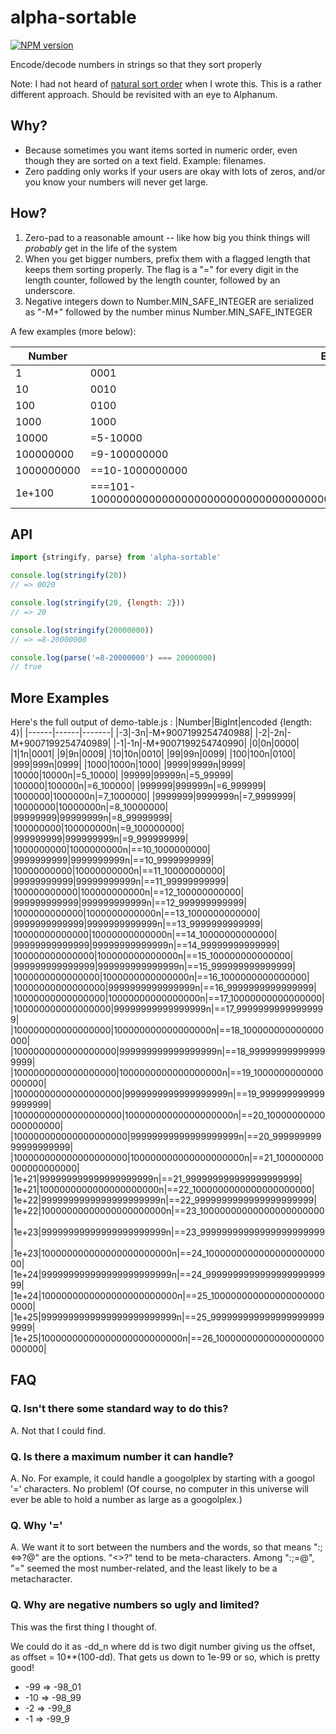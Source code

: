 # alpha-sortable
[![NPM version][npm-image]][npm-url]

Encode/decode numbers in strings so that they sort properly

Note: I had not heard of [natural sort order](https://en.wikipedia.org/wiki/Natural_sort_order) when I wrote this. This is a rather different approach. Should be revisited with an eye to Alphanum.

## Why?

* Because sometimes you want items sorted in numeric order, even though they are sorted on a text field.  Example: filenames.
* Zero padding only works if your users are okay with lots of zeros, and/or you know your numbers will never get large.

## How?

1. Zero-pad to a reasonable amount -- like how big you think things will *probably* get in the life of the system
2. When you get bigger numbers, prefix them with a flagged length that keeps them sorting properly. The flag is a "=" for every digit in the length counter, followed by the length counter, followed by an underscore.
3. Negative integers down to Number.MIN_SAFE_INTEGER are serialized as "-M+" followed by the number minus Number.MIN_SAFE_INTEGER

A few examples (more below):

|Number|Encoded with default setting {length: 4}|
|------|-------|
|1|0001|
|10|0010|
|100|0100|
|1000|1000|
|10000|=5-10000|
|100000000|=9-100000000|  
|1000000000|==10-1000000000|
|1e+100|===101-10000000000000000000000000000000000000000000000000000000000000000000000000000000000000000000000000000|

## API

```js
import {stringify, parse} from 'alpha-sortable'

console.log(stringify(20))
// => 0020

console.log(stringify(20, {length: 2}))
// => 20

console.log(stringify(20000000))
// => =8-20000000

console.log(parse('=8-20000000') === 20000000)
// true
```

## More Examples

Here's the full output of demo-table.js :
|Number|BigInt|encoded {length: 4}|
|------|------|-------|
|-3|-3n|-M+9007199254740988|
|-2|-2n|-M+9007199254740989|
|-1|-1n|-M+9007199254740990|
|0|0n|0000|
|1|1n|0001|
|9|9n|0009|
|10|10n|0010|
|99|99n|0099|
|100|100n|0100|
|999|999n|0999|
|1000|1000n|1000|
|9999|9999n|9999|
|10000|10000n|=5_10000|
|99999|99999n|=5_99999|
|100000|100000n|=6_100000|
|999999|999999n|=6_999999|
|1000000|1000000n|=7_1000000|
|9999999|9999999n|=7_9999999|
|10000000|10000000n|=8_10000000|
|99999999|99999999n|=8_99999999|
|100000000|100000000n|=9_100000000|
|999999999|999999999n|=9_999999999|
|1000000000|1000000000n|==10_1000000000|
|9999999999|9999999999n|==10_9999999999|
|10000000000|10000000000n|==11_10000000000|
|99999999999|99999999999n|==11_99999999999|
|100000000000|100000000000n|==12_100000000000|
|999999999999|999999999999n|==12_999999999999|
|1000000000000|1000000000000n|==13_1000000000000|
|9999999999999|9999999999999n|==13_9999999999999|
|10000000000000|10000000000000n|==14_10000000000000|
|99999999999999|99999999999999n|==14_99999999999999|
|100000000000000|100000000000000n|==15_100000000000000|
|999999999999999|999999999999999n|==15_999999999999999|
|1000000000000000|1000000000000000n|==16_1000000000000000|
|10000000000000000|9999999999999999n|==16_9999999999999999|
|10000000000000000|10000000000000000n|==17_10000000000000000|
|100000000000000000|99999999999999999n|==17_99999999999999999|
|100000000000000000|100000000000000000n|==18_100000000000000000|
|1000000000000000000|999999999999999999n|==18_999999999999999999|
|1000000000000000000|1000000000000000000n|==19_1000000000000000000|
|10000000000000000000|9999999999999999999n|==19_9999999999999999999|
|10000000000000000000|10000000000000000000n|==20_10000000000000000000|
|100000000000000000000|99999999999999999999n|==20_99999999999999999999|
|100000000000000000000|100000000000000000000n|==21_100000000000000000000|
|1e+21|999999999999999999999n|==21_999999999999999999999|
|1e+21|1000000000000000000000n|==22_1000000000000000000000|
|1e+22|9999999999999999999999n|==22_9999999999999999999999|
|1e+22|10000000000000000000000n|==23_10000000000000000000000|
|1e+23|99999999999999999999999n|==23_99999999999999999999999|
|1e+23|100000000000000000000000n|==24_100000000000000000000000|
|1e+24|999999999999999999999999n|==24_999999999999999999999999|
|1e+24|1000000000000000000000000n|==25_1000000000000000000000000|
|1e+25|9999999999999999999999999n|==25_9999999999999999999999999|
|1e+25|10000000000000000000000000n|==26_10000000000000000000000000|

## FAQ

### Q. Isn't there some standard way to do this?

A. Not that I could find.

### Q. Is there a maximum number it can handle?

A. No. For example, it could handle a googolplex by starting with a
googol '=' characters. No problem!  (Of course, no computer in this
universe will ever be able to hold a number as large as a googolplex.)

### Q. Why '='

A. We want it to sort between the numbers and the words, so that means ":;<=>?@" are the options. "<>?" tend to be meta-characters.  Among ":;=@", "=" seemed the most number-related, and the least likely to be a metacharacter.

### Q. Why are negative numbers so ugly and limited?

This was the first thing I thought of.

We could do it as -dd_n where dd is two digit number giving us the offset, as offset = 10**(100-dd).  That gets us down to 1e-99 or so, which is pretty good!

* -99 => -98_01
* -10 => -98_99
* -2 => -99_8
* -1 => -99_9

[npm-image]: https://img.shields.io/npm/v/alpha-sortable.svg?style=flat-square
[npm-url]: https://npmjs.org/package/alpha-sortable
